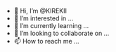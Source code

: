 - 👋 Hi, I’m @KIREKII
- 👀 I’m interested in ...
- 🌱 I’m currently learning ...
- 💞️ I’m looking to collaborate on ...
- 📫 How to reach me ...

<!---
KIREKII/KIREKII is a ✨ special ✨ repository because its `README.md` (this file) appears on your GitHub profile.
You can click the Preview link to take a look at your changes.
--->

